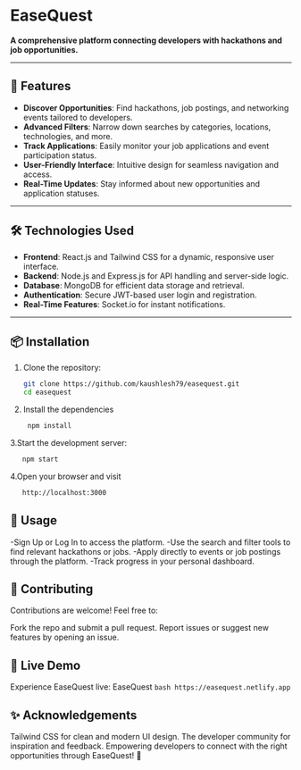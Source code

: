 # EaseQuest  

**A comprehensive platform connecting developers with hackathons and job opportunities.**  

---

## 🚀 Features  

- **Discover Opportunities**: Find hackathons, job postings, and networking events tailored to developers.  
- **Advanced Filters**: Narrow down searches by categories, locations, technologies, and more.  
- **Track Applications**: Easily monitor your job applications and event participation status.  
- **User-Friendly Interface**: Intuitive design for seamless navigation and access.  
- **Real-Time Updates**: Stay informed about new opportunities and application statuses.  

---

## 🛠️ Technologies Used  

- **Frontend**: React.js and Tailwind CSS for a dynamic, responsive user interface.  
- **Backend**: Node.js and Express.js for API handling and server-side logic.  
- **Database**: MongoDB for efficient data storage and retrieval.  
- **Authentication**: Secure JWT-based user login and registration.  
- **Real-Time Features**: Socket.io for instant notifications.  

---

## 📦 Installation  

1. Clone the repository:  
   ```bash  
   git clone https://github.com/kaushlesh79/easequest.git  
   cd easequest  
2. Install the dependencies
   ```bash
    npm install
   ```
3.Start the development server:
   ```bash
      npm start  
   ```
4.Open your browser and visit
   ```bash
      http://localhost:3000
   ```
## 🎯 Usage
  -Sign Up or Log In to access the platform.
  -Use the search and filter tools to find relevant hackathons or jobs.
  -Apply directly to events or job postings through the platform.
  -Track progress in your personal dashboard.
## 👥 Contributing
  Contributions are welcome! Feel free to:

Fork the repo and submit a pull request.
Report issues or suggest new features by opening an issue.
## 🔗 Live Demo
  Experience EaseQuest live: EaseQuest 
     ```bash
       https://easequest.netlify.app
     ```

## ✨ Acknowledgements
  Tailwind CSS for clean and modern UI design.
  The developer community for inspiration and feedback.
  Empowering developers to connect with the right opportunities through EaseQuest! 🌟
